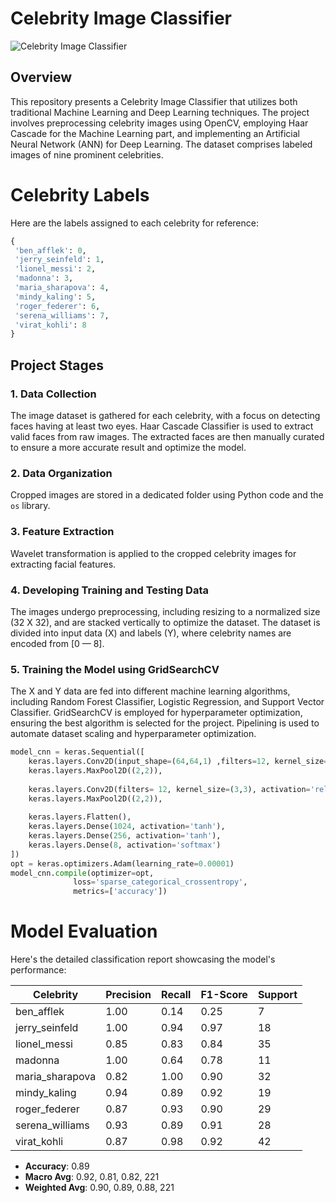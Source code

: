 # Celebrity Image Classifier

![Celebrity Image Classifier](https://github.com/John-Alex07/Portfolio/blob/master/static/img/portfolio/portfolio-4.jpg)

## Overview

This repository presents a Celebrity Image Classifier that utilizes both traditional Machine Learning and Deep Learning techniques. The project involves preprocessing celebrity images using OpenCV, employing Haar Cascade for the Machine Learning part, and implementing an Artificial Neural Network (ANN) for Deep Learning. The dataset comprises labeled images of nine prominent celebrities.
# Celebrity Labels

Here are the labels assigned to each celebrity for reference:

```python
{
 'ben_afflek': 0,
 'jerry_seinfeld': 1,
 'lionel_messi': 2,
 'madonna': 3,
 'maria_sharapova': 4,
 'mindy_kaling': 5,
 'roger_federer': 6,
 'serena_williams': 7,
 'virat_kohli': 8
}
```

## Project Stages

### 1. Data Collection

The image dataset is gathered for each celebrity, with a focus on detecting faces having at least two eyes. Haar Cascade Classifier is used to extract valid faces from raw images. The extracted faces are then manually curated to ensure a more accurate result and optimize the model.

### 2. Data Organization

Cropped images are stored in a dedicated folder using Python code and the `os` library.

### 3. Feature Extraction

Wavelet transformation is applied to the cropped celebrity images for extracting facial features.

### 4. Developing Training and Testing Data

The images undergo preprocessing, including resizing to a normalized size (32 X 32), and are stacked vertically to optimize the dataset. The dataset is divided into input data (X) and labels (Y), where celebrity names are encoded from [0 — 8].

### 5. Training the Model using GridSearchCV

The X and Y data are fed into different machine learning algorithms, including Random Forest Classifier, Logistic Regression, and Support Vector Classifier. GridSearchCV is employed for hyperparameter optimization, ensuring the best algorithm is selected for the project. Pipelining is used to automate dataset scaling and hyperparameter optimization.

```python
model_cnn = keras.Sequential([
    keras.layers.Conv2D(input_shape=(64,64,1) ,filters=12, kernel_size=(3,3), activation='relu'),
    keras.layers.MaxPool2D((2,2)),
    
    keras.layers.Conv2D(filters= 12, kernel_size=(3,3), activation='relu'),
    keras.layers.MaxPool2D((2,2)),
    
    keras.layers.Flatten(),
    keras.layers.Dense(1024, activation='tanh'),
    keras.layers.Dense(256, activation='tanh'),
    keras.layers.Dense(8, activation='softmax')
])
opt = keras.optimizers.Adam(learning_rate=0.00001)
model_cnn.compile(optimizer=opt,
              loss='sparse_categorical_crossentropy',
              metrics=['accuracy'])
```

# Model Evaluation

Here's the detailed classification report showcasing the model's performance:

| Celebrity         | Precision | Recall | F1-Score | Support |
|-------------------|-----------|--------|----------|---------|
| ben_afflek        | 1.00      | 0.14   | 0.25     | 7       |
| jerry_seinfeld    | 1.00      | 0.94   | 0.97     | 18      |
| lionel_messi      | 0.85      | 0.83   | 0.84     | 35      |
| madonna           | 1.00      | 0.64   | 0.78     | 11      |
| maria_sharapova   | 0.82      | 1.00   | 0.90     | 32      |
| mindy_kaling      | 0.94      | 0.89   | 0.92     | 19      |
| roger_federer     | 0.87      | 0.93   | 0.90     | 29      |
| serena_williams   | 0.93      | 0.89   | 0.91     | 28      |
| virat_kohli       | 0.87      | 0.98   | 0.92     | 42      |

- **Accuracy**: 0.89
- **Macro Avg**: 0.92, 0.81, 0.82, 221
- **Weighted Avg**: 0.90, 0.89, 0.88, 221



